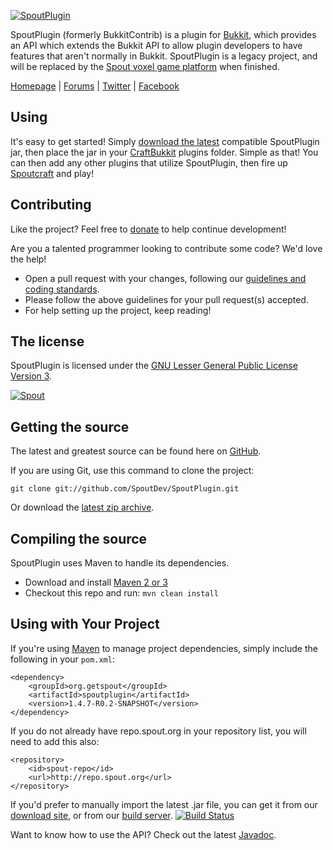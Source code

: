 [![SpoutPlugin][Project Logo]][Homepage]

SpoutPlugin (formerly BukkitContrib) is a plugin for [Bukkit](http://www.bukkit.org), which provides an API which extends the Bukkit API to allow plugin developers to have features that aren't normally in Bukkit. SpoutPlugin is a legacy project, and will be replaced by the [Spout voxel game platform](https://github.com/SpoutDev/Spout) when finished. 

[Homepage] | [Forums] | [Twitter] | [Facebook]

## Using
It's easy to get started! Simply [download the latest][Download] compatible SpoutPlugin jar, then place the jar in your [CraftBukkit](http://dl.bukkit.org) plugins folder. Simple as that! You can then add any other plugins that utilize SpoutPlugin, then fire up [Spoutcraft](https://github.com/SpoutDev/Spoutcraft) and play!

## Contributing
Like the project? Feel free to [donate] to help continue development!

Are you a talented programmer looking to contribute some code? We'd love the help!
* Open a pull request with your changes, following our [guidelines and coding standards](http://spout.in/prguide).
* Please follow the above guidelines for your pull request(s) accepted.
* For help setting up the project, keep reading!

## The license
SpoutPlugin is licensed under the [GNU Lesser General Public License Version 3][License].

[![Spout][Company Logo]](http://www.spout.org)

## Getting the source
The latest and greatest source can be found here on [GitHub][Source].

If you are using Git, use this command to clone the project:

    git clone git://github.com/SpoutDev/SpoutPlugin.git

Or download the [latest zip archive][Download Source].

## Compiling the source
SpoutPlugin uses Maven to handle its dependencies.

* Download and install [Maven 2 or 3](http://maven.apache.org/download.html)  
* Checkout this repo and run: `mvn clean install`

## Using with Your Project
If you're using [Maven](http://maven.apache.org/download.html) to manage project dependencies, simply include the following in your `pom.xml`:

    <dependency>
        <groupId>org.getspout</groupId>
        <artifactId>spoutplugin</artifactId>
        <version>1.4.7-R0.2-SNAPSHOT</version>
    </dependency>

If you do not already have repo.spout.org in your repository list, you will need to add this also:

    <repository>
        <id>spout-repo</id>
        <url>http://repo.spout.org</url>
    </repository>

If you'd prefer to manually import the latest .jar file, you can get it from our [download site][Download], or from our [build server][Builds]. [![Build Status][Build Icon]][Builds]

Want to know how to use the API? Check out the latest [Javadoc].

[Project Logo]: http://cdn.spout.org/spoutplugin-github.png
[Company Logo]: http://cdn.spout.org/spout-github.png
[Homepage]: http://www.spout.org
[Forums]: http://forums.spout.org
[License]: http://www.gnu.org/licenses/lgpl.html
[Source]: https://github.com/SpoutDev/SpoutPlugin
[Download]: http://get.spout.org/dev/spoutplugin.jar
[Download Source]: https://github.com/SpoutDev/SpoutPlugin/archive/master.zip
[Builds]: http://build.spout.org/job/SpoutPlugin
[Build Icon]: http://build.spout.org/job/SpoutPlugin/badge/icon
[Javadoc]: http://jd.spout.org/legacy/plugin/latest
[Issues]: http://issues.spout.org/browse/SPOUTPLUGIN
[Twitter]: http://spout.in/twitter
[Facebook]: http://spout.in/facebook
[Donate]: http://spout.in/donate
